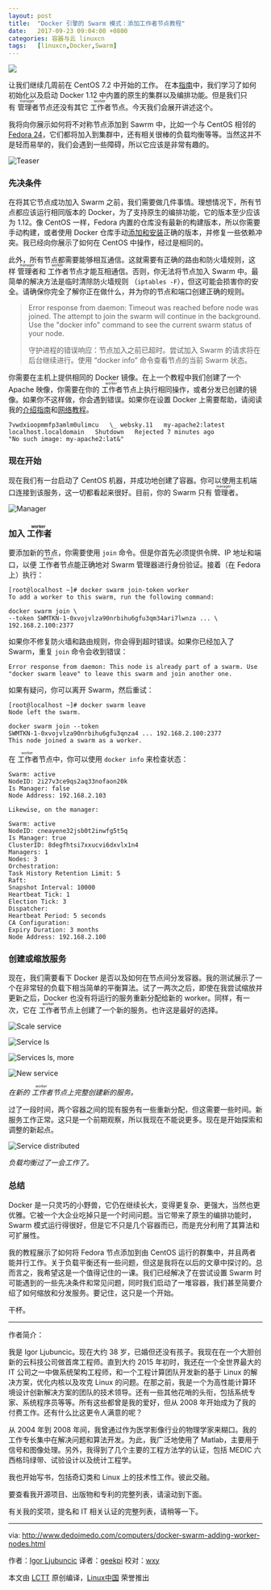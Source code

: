```yaml
---
layout: post
title:	"Docker 引擎的 Swarm 模式：添加工作者节点教程"
date:	2017-09-23 09:04:00 +0800 
categories:	容器与云 linuxcn 
tags:	[linuxcn,Docker,Swarm]
---
```



![](/Asserts/Images/album/201709/22/230527i8ifi9ps7pqy4eao.jpg)


让我们继续几周前在 CentOS 7.2 中开始的工作。 在本[指南](/article-8888-1.html)中，我们学习了如何初始化以及启动 Docker 1.12 中内置的原生的集群以及编排功能。但是我们只有<ruby> 管理者 <rp>  （ </rp> <rt>  manager </rt> <rp>  ） </rp></ruby>节点还没有其它<ruby> 工作者 <rp>  （ </rp> <rt>  worker </rt> <rp>  ） </rp></ruby>节点。今天我们会展开讲述这个。


我将向你展示如何将不对称节点添加到 Sawrm 中，比如一个与 CentOS 相邻的 [Fedora 24](http://www.dedoimedo.com/computers/fedora-24-gnome.html)，它们都将加入到集群中，还有相关很棒的负载均衡等等。当然这并不是轻而易举的，我们会遇到一些障碍，所以它应该是非常有趣的。


![Teaser](/Asserts/Images/album/201709/22/230747y1ob1mogropbbppc.png)


### 先决条件


在将其它节点成功加入 Swarm 之前，我们需要做几件事情。理想情况下，所有节点都应该运行相同版本的 Docker，为了支持原生的编排功能，它的版本至少应该为 1.12。像 CentOS 一样，Fedora 内置的仓库没有最新的构建版本，所以你需要手动构建，或者使用 Docker 仓库手动[添加和安装](http://www.dedoimedo.com/computers/docker-centos-upgrade-latest.html)正确的版本，并修复一些依赖冲突。我已经向你展示了如何在 CentOS 中操作，经过是相同的。


此外，所有节点都需要能够相互通信。这就需要有正确的路由和防火墙规则，这样<ruby> 管理者 <rp>  （ </rp> <rt>  manager </rt> <rp>  ） </rp></ruby>和<ruby> 工作者 <rp>  （ </rp> <rt>  worker </rt> <rp>  ） </rp></ruby>节点才能互相通信。否则，你无法将节点加入 Swarm 中。最简单的解决方法是临时清除防火墙规则 （`iptables -F`），但这可能会损害你的安全。请确保你完全了解你正在做什么，并为你的节点和端口创建正确的规则。



> 
> Error response from daemon: Timeout was reached before node was joined. The attempt to join the swarm will continue in the background. Use the "docker info" command to see the current swarm status of your node.
> 
> 
> 守护进程的错误响应：节点加入之前已超时。尝试加入 Swarm 的请求将在后台继续进行。使用 “docker info” 命令查看节点的当前 Swarm 状态。
> 
> 
> 


你需要在主机上提供相同的 Docker 镜像。在上一个教程中我们创建了一个 Apache 映像，你需要在你的<ruby> 工作者 <rp>  （ </rp> <rt>  worker </rt> <rp>  ） </rp></ruby>节点上执行相同操作，或者分发已创建的镜像。如果你不这样做，你会遇到错误。如果你在设置 Docker 上需要帮助，请阅读我的[介绍指南](http://www.dedoimedo.com/computers/docker-guide.html)和[网络教程](http://www.dedoimedo.com/computers/docker-networking.html)。



```
7vwdxioopmmfp3amlm0ulimcu   \_ websky.11   my-apache2:latest
localhost.localdomain   Shutdown   Rejected 7 minutes ago
"No such image: my-apache2:lat&"

```

### 现在开始


现在我们有一台启动了 CentOS 机器，并成功地创建了容器。你可以使用主机端口连接到该服务，这一切都看起来很好。目前，你的 Swarm 只有<ruby> 管理者 <rp>  （ </rp> <rt>  manager </rt> <rp>  ） </rp></ruby>。


![Manager](/Asserts/Images/album/201709/22/230749t5pdo5oqxujhp2xu.png)


### 加入<ruby> 工作者 <rp>  （ </rp> <rt>  worker </rt> <rp>  ） </rp></ruby>


要添加新的节点，你需要使用 `join` 命令。但是你首先必须提供令牌、IP 地址和端口，以便<ruby> 工作者 <rp>  （ </rp> <rt>  woker </rt> <rp>  ） </rp></ruby>节点能正确地对 Swarm 管理器进行身份验证。接着（在 Fedora 上）执行：



```
[root@localhost ~]# docker swarm join-token worker
To add a worker to this swarm, run the following command:

docker swarm join \
--token SWMTKN-1-0xvojvlza90nrbihu6gfu3qm34ari7lwnza ... \
192.168.2.100:2377

```

如果你不修复防火墙和路由规则，你会得到超时错误。如果你已经加入了 Swarm，重复 `join` 命令会收到错误：



```
Error response from daemon: This node is already part of a swarm. Use "docker swarm leave" to leave this swarm and join another one.

```

如果有疑问，你可以离开 Swarm，然后重试：



```
[root@localhost ~]# docker swarm leave
Node left the swarm.

docker swarm join --token
SWMTKN-1-0xvojvlza90nrbihu6gfu3qnza4 ... 192.168.2.100:2377
This node joined a swarm as a worker.

```

在<ruby> 工作者 <rp>  （ </rp> <rt>  worker </rt> <rp>  ） </rp></ruby>节点中，你可以使用 `docker info` 来检查状态：



```
Swarm: active
NodeID: 2i27v3ce9qs2aq33nofaon20k
Is Manager: false
Node Address: 192.168.2.103

Likewise, on the manager:

Swarm: active
NodeID: cneayene32jsb0t2inwfg5t5q
Is Manager: true
ClusterID: 8degfhtsi7xxucvi6dxvlx1n4
Managers: 1
Nodes: 3
Orchestration:
Task History Retention Limit: 5
Raft:
Snapshot Interval: 10000
Heartbeat Tick: 1
Election Tick: 3
Dispatcher:
Heartbeat Period: 5 seconds
CA Configuration:
Expiry Duration: 3 months
Node Address: 192.168.2.100

```

### 创建或缩放服务


现在，我们需要看下 Docker 是否以及如何在节点间分发容器。我的测试展示了一个在非常轻的负载下相当简单的平衡算法。试了一两次之后，即使在我尝试缩放并更新之后，Docker 也没有将运行的服务重新分配给新的 worker。同样，有一次，它在<ruby> 工作者 <rp>  （ </rp> <rt>  worker </rt> <rp>  ） </rp></ruby>节点上创建了一个新的服务。也许这是最好的选择。


![Scale service](/Asserts/Images/album/201709/22/230749xzh844lhhwffgulu.png)


![Service ls](/Asserts/Images/album/201709/22/230751taappsb49ns96zzp.png)


![Services ls, more](/Asserts/Images/album/201709/22/230752sds471ju6jixxr6h.png)


![New service](/Asserts/Images/album/201709/22/230756b1xaoa7njaib48b8.png)


*在新的<ruby> 工作者 <rp>  （ </rp> <rt>  worker </rt> <rp>  ） </rp></ruby>节点上完整创建新的服务。*


过了一段时间，两个容器之间的现有服务有一些重新分配，但这需要一些时间。新服务工作正常。这只是一个前期观察，所以我现在不能说更多。现在是开始探索和调整的新起点。


![Service distributed](/Asserts/Images/album/201709/22/230759qq0ud506iffnmdm9.png)


*负载均衡过了一会工作了。*


### 总结


Docker 是一只灵巧的小野兽，它仍在继续长大，变得更复杂、更强大，当然也更优雅。它被一个大企业吃掉只是一个时间问题。当它带来了原生的编排功能时，Swarm 模式运行得很好，但是它不只是几个容器而已，而是充分利用了其算法和可扩展性。


我的教程展示了如何将 Fedora 节点添加到由 CentOS 运行的群集中，并且两者能并行工作。关于负载平衡还有一些问题，但这是我将在以后的文章中探讨的。总而言之，我希望这是一个值得记住的一课。我们已经解决了在尝试设置 Swarm 时可能遇到的一些先决条件和常见问题，同时我们启动了一堆容器，我们甚至简要介绍了如何缩放和分发服务。要记住，这只是一个开始。


干杯。




---


作者简介：


我是 Igor Ljubuncic。现在大约 38 岁，已婚但还没有孩子。我现在在一个大胆创新的云科技公司做首席工程师。直到大约 2015 年初时，我还在一个全世界最大的 IT 公司之一中做系统架构工程师，和一个工程计算团队开发新的基于 Linux 的解决方案，优化内核以及攻克 Linux 的问题。在那之前，我是一个为高性能计算环境设计创新解决方案的团队的技术领导。还有一些其他花哨的头衔，包括系统专家、系统程序员等等。所有这些都曾是我的爱好，但从 2008 年开始成为了我的付费工作。还有什么比这更令人满意的呢？


从 2004 年到 2008 年间，我曾通过作为医学影像行业的物理学家来糊口。我的工作专长集中在解决问题和算法开发。为此，我广泛地使用了 Matlab，主要用于信号和图像处理。另外，我得到了几个主要的工程方法学的认证，包括 MEDIC 六西格玛绿带、试验设计以及统计工程学。


我也开始写书，包括奇幻类和 Linux 上的技术性工作。彼此交融。


要查看我开源项目、出版物和专利的完整列表，请滚动到下面。


有关我的奖项，提名和 IT 相关认证的完整列表，请稍等一下。




---


via: <http://www.dedoimedo.com/computers/docker-swarm-adding-worker-nodes.html>


作者：[Igor Ljubuncic](http://www.dedoimedo.com/faq.html) 译者：[geekpi](https://github.com/geekpi) 校对：[wxy](https://github.com/wxy)


本文由 [LCTT](https://github.com/LCTT/TranslateProject) 原创编译，[Linux中国](https://linux.cn/) 荣誉推出
